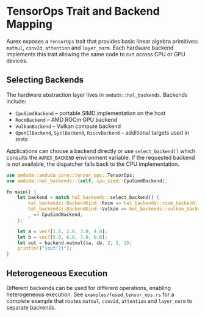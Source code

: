 # TensorOps Trait and Backend Mapping

Aurex exposes a `TensorOps` trait that provides basic linear algebra primitives:
`matmul`, `conv2d`, `attention` and `layer_norm`. Each hardware backend
implements this trait allowing the same code to run across CPU or GPU devices.

## Selecting Backends

The hardware abstraction layer lives in `amduda::hal_backends`. Backends include:

- `CpuSimdBackend` – portable SIMD implementation on the host
- `RocmBackend` – AMD ROCm GPU backend
- `VulkanBackend` – Vulkan compute backend
- `OpenClBackend`, `SyclBackend`, `RiscvBackend` – additional targets used in
  tests

Applications can choose a backend directly or use `select_backend()` which
consults the `AUREX_BACKEND` environment variable. If the requested backend is
not available, the dispatcher falls back to the CPU implementation.

```rust
use amduda::amduda_core::tensor_ops::TensorOps;
use amduda::hal_backends::{self, cpu_simd::CpuSimdBackend};

fn main() {
    let backend = match hal_backends::select_backend() {
        hal_backends::BackendKind::Rocm => hal_backends::rocm_backend::RocmBackend::new(),
        hal_backends::BackendKind::Vulkan => hal_backends::vulkan_backend::init().unwrap().into(),
        _ => CpuSimdBackend,
    };

    let a = vec![1.0, 2.0, 3.0, 4.0];
    let b = vec![5.0, 6.0, 7.0, 8.0];
    let out = backend.matmul(&a, &b, 2, 2, 2);
    println!("{out:?}");
}
```

## Heterogeneous Execution

Different backends can be used for different operations, enabling heterogeneous
execution. See `examples/fused_tensor_ops.rs` for a complete example that routes
`matmul`, `conv2d`, `attention` and `layer_norm` to separate backends.

